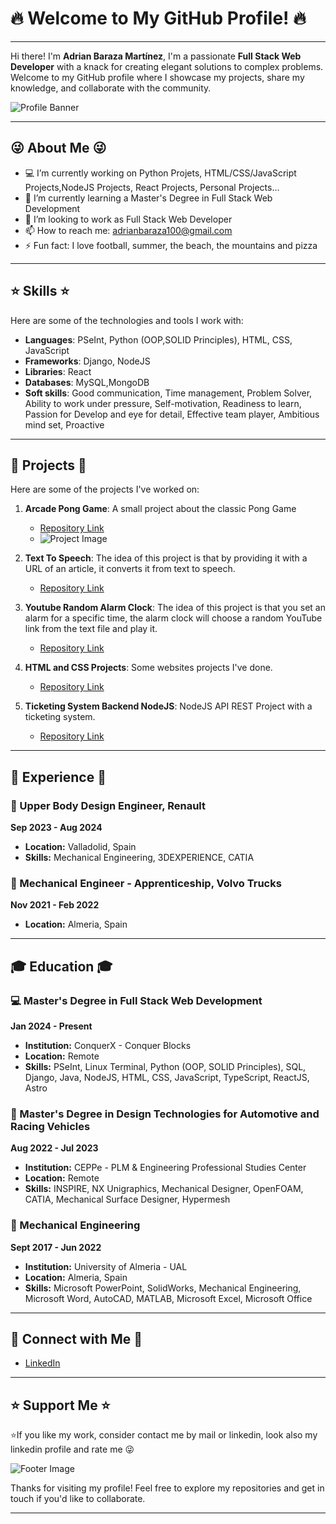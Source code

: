 # :fire: Welcome to My GitHub Profile! :fire:
---
Hi there! I'm <strong>Adrian Baraza Martínez</strong>, I'm a passionate <strong>Full Stack Web Developer</strong> with a knack for creating elegant solutions to complex problems. Welcome to my GitHub profile where I showcase my projects, share my knowledge, and collaborate with the community.

![Profile Banner](https://media.licdn.com/dms/image/v2/D4D16AQGiyEdWNBeN0Q/profile-displaybackgroundimage-shrink_350_1400/profile-displaybackgroundimage-shrink_350_1400/0/1688134830646?e=1733961600&v=beta&t=o1Qolhm40M33vhItSbYEFeD3p-2v_4AYfuGr0SrGm54)

---
## :stuck_out_tongue_winking_eye: About Me :stuck_out_tongue_winking_eye:

- 💻 I’m currently working on Python Projets, HTML/CSS/JavaScript Projects,NodeJS Projects, React Projects, Personal Projects...
- 🌱 I’m currently learning a Master's Degree in Full Stack Web Development
- 👀 I’m looking to work as Full Stack Web Developer
- 📫 How to reach me: adrianbaraza100@gmail.com
- ⚡ Fun fact: I love football, summer, the beach, the mountains and pizza
---
## :star: Skills :star:

Here are some of the technologies and tools I work with:

- **Languages**: PSeInt, Python (OOP,SOLID Principles), HTML, CSS, JavaScript
- **Frameworks**: Django, NodeJS
- **Libraries**: React
- **Databases**: MySQL,MongoDB
- **Soft skills**: Good communication, Time management, Problem Solver, Ability to work under pressure, Self-motivation, Readiness to learn, Passion for Develop and eye for detail, Effective team player, Ambitious mind set, Proactive
---
## :rocket: Projects :rocket:

Here are some of the projects I've worked on:

1. **Arcade Pong Game**: A small project about the classic Pong Game
   - <a href="https://github.com/adrianbarazamartinez/Python-Projects/tree/main/JuegoArcadePong" target="_blank">Repository Link</a>
   - ![Project Image](https://cdn.prod.website-files.com/63d926b37ec0d886c2d5d538/668ff9252106f0fd3889f779_Pong.jpeg)

2. **Text To Speech**: The idea of this project is that by providing it with a URL of an article, it converts it from text to speech.
   - [Repository Link](https://github.com/adrianbarazamartinez/Python-Projects/tree/main/TextoAVoz)

3. **Youtube Random Alarm Clock**: The idea of this project is that you set an alarm for a specific time, the alarm clock will choose a random YouTube link from the text file and play it.
   - [Repository Link](https://github.com/adrianbarazamartinez/Python-Projects/tree/main/RelojDespertador)

4. **HTML and CSS Projects**: Some websites projects I've done.
   - [Repository Link](https://github.com/adrianbarazamartinez/HTML-CSS-Projects)

5. **Ticketing System Backend NodeJS**: NodeJS API REST Project with a ticketing system.
   - [Repository Link](https://github.com/adrianbarazamartinez/Backend-NodeJS-Project)

---
## :briefcase: Experience :briefcase:

### :car: Upper Body Design Engineer, Renault
**Sep 2023 - Aug 2024**
- **Location:** Valladolid, Spain
- **Skills:** Mechanical Engineering, 3DEXPERIENCE, CATIA

### :car:  Mechanical Engineer - Apprenticeship, Volvo Trucks
**Nov 2021 - Feb 2022**
- **Location:** Almeria, Spain
---
## :mortar_board: Education :mortar_board:

### :computer: Master's Degree in Full Stack Web Development
**Jan 2024 - Present**
- **Institution:** ConquerX - Conquer Blocks
- **Location:** Remote
- **Skills:** PSeInt, Linux Terminal, Python (OOP, SOLID Principles), SQL, Django, Java, NodeJS, HTML, CSS, JavaScript, TypeScript, ReactJS, Astro

### :car: Master's Degree in Design Technologies for Automotive and Racing Vehicles
**Aug 2022 - Jul 2023**
- **Institution:** CEPPe - PLM & Engineering Professional Studies Center
- **Location:** Remote
- **Skills:** INSPIRE, NX Unigraphics, Mechanical Designer, OpenFOAM, CATIA, Mechanical Surface Designer, Hypermesh

### :wrench: Mechanical Engineering
**Sept 2017 - Jun 2022**
- **Institution:** University of Almeria - UAL
- **Location:** Almeria, Spain
- **Skills:** Microsoft PowerPoint, SolidWorks, Mechanical Engineering, Microsoft Word, AutoCAD, MATLAB, Microsoft Excel, Microsoft Office

---
## :two_men_holding_hands: Connect with Me :two_men_holding_hands:

- [LinkedIn](https://www.linkedin.com/in/adrian-baraza-martinez-b3002a259/)
---
## :star: Support Me :star:

:star:If you like my work, consider contact me by mail or linkedin, look also my linkedin profile and rate me :stuck_out_tongue_winking_eye:

![Footer Image](https://cdn.freebiesupply.com/logos/large/2x/like-button-facebook-logo-black-and-white.png)

Thanks for visiting my profile! Feel free to explore my repositories and get in touch if you'd like to collaborate.

---